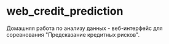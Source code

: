 # web_credit_prediction
Домашняя работа по анализу данных - веб-интерфейс для соревнования "Предсказание кредитных рисков".
